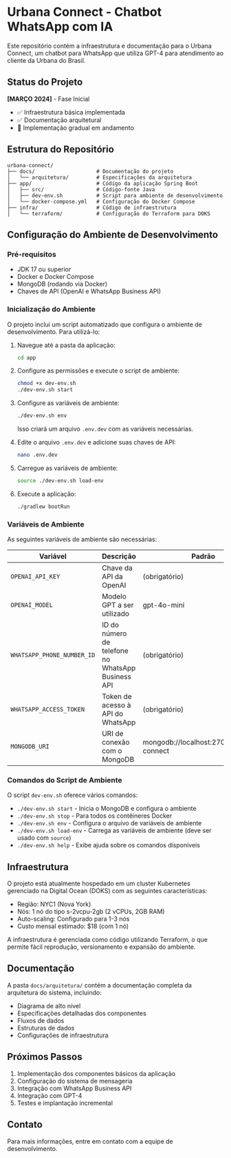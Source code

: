 # Urbana Connect - Chatbot WhatsApp com IA

Este repositório contém a infraestrutura e documentação para o Urbana Connect, um chatbot para WhatsApp que utiliza GPT-4 para atendimento ao cliente da Urbana do Brasil.

## Status do Projeto

**[MARÇO 2024]** - Fase Inicial
- ✅ Infraestrutura básica implementada
- ✅ Documentação arquitetural
- 🔄 Implementação gradual em andamento

## Estrutura do Repositório

```
urbana-connect/
├── docs/                    # Documentação do projeto
│   └── arquitetura/         # Especificações da arquitetura
├── app/                     # Código da aplicação Spring Boot
│   ├── src/                 # Código-fonte Java
│   ├── dev-env.sh           # Script para ambiente de desenvolvimento
│   └── docker-compose.yml   # Configuração do Docker Compose
├── infra/                   # Código de infraestrutura
│   └── terraform/           # Configuração do Terraform para DOKS
```

## Configuração do Ambiente de Desenvolvimento

### Pré-requisitos

- JDK 17 ou superior
- Docker e Docker Compose
- MongoDB (rodando via Docker)
- Chaves de API (OpenAI e WhatsApp Business API)

### Inicialização do Ambiente

O projeto inclui um script automatizado que configura o ambiente de desenvolvimento. Para utilizá-lo:

1. Navegue até a pasta da aplicação:
   ```bash
   cd app
   ```

2. Configure as permissões e execute o script de ambiente:
   ```bash
   chmod +x dev-env.sh
   ./dev-env.sh start
   ```

3. Configure as variáveis de ambiente:
   ```bash
   ./dev-env.sh env
   ```
   
   Isso criará um arquivo `.env.dev` com as variáveis necessárias.

4. Edite o arquivo `.env.dev` e adicione suas chaves de API:
   ```bash
   nano .env.dev
   ```

5. Carregue as variáveis de ambiente:
   ```bash
   source ./dev-env.sh load-env
   ```

6. Execute a aplicação:
   ```bash
   ./gradlew bootRun
   ```

### Variáveis de Ambiente

As seguintes variáveis de ambiente são necessárias:

| Variável | Descrição | Padrão |
|----------|-----------|--------|
| `OPENAI_API_KEY` | Chave da API da OpenAI | (obrigatório) |
| `OPENAI_MODEL` | Modelo GPT a ser utilizado | gpt-4o-mini |
| `WHATSAPP_PHONE_NUMBER_ID` | ID do número de telefone no WhatsApp Business API | (obrigatório) |
| `WHATSAPP_ACCESS_TOKEN` | Token de acesso à API do WhatsApp | (obrigatório) |
| `MONGODB_URI` | URI de conexão com o MongoDB | mongodb://localhost:27017/urbana-connect |

### Comandos do Script de Ambiente

O script `dev-env.sh` oferece vários comandos:

- `./dev-env.sh start` - Inicia o MongoDB e configura o ambiente
- `./dev-env.sh stop` - Para todos os contêineres Docker
- `./dev-env.sh env` - Configura o arquivo de variáveis de ambiente
- `./dev-env.sh load-env` - Carrega as variáveis de ambiente (deve ser usado com `source`)
- `./dev-env.sh help` - Exibe ajuda sobre os comandos disponíveis

## Infraestrutura

O projeto está atualmente hospedado em um cluster Kubernetes gerenciado na Digital Ocean (DOKS) com as seguintes características:

- Região: NYC1 (Nova York)
- Nós: 1 nó do tipo s-2vcpu-2gb (2 vCPUs, 2GB RAM)
- Auto-scaling: Configurado para 1-3 nós
- Custo mensal estimado: $18 (com 1 nó)

A infraestrutura é gerenciada como código utilizando Terraform, o que permite fácil reprodução, versionamento e expansão do ambiente.

## Documentação

A pasta `docs/arquitetura/` contém a documentação completa da arquitetura do sistema, incluindo:

- Diagrama de alto nível
- Especificações detalhadas dos componentes
- Fluxos de dados
- Estruturas de dados
- Configurações de infraestrutura

## Próximos Passos

1. Implementação dos componentes básicos da aplicação
2. Configuração do sistema de mensageria
3. Integração com WhatsApp Business API
4. Integração com GPT-4
5. Testes e implantação incremental

## Contato

Para mais informações, entre em contato com a equipe de desenvolvimento. 